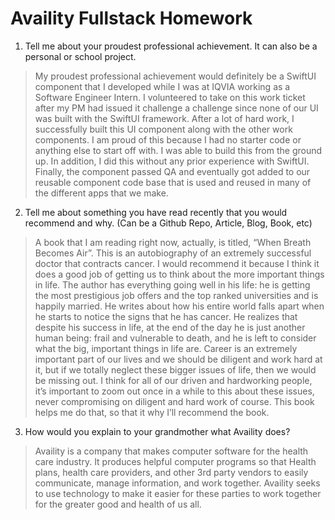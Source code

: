 # Availity Fullstack Homework


1.	Tell me about your proudest professional achievement.  It can also be a personal or school project.  

> My proudest professional achievement would definitely be a SwiftUI component that I developed while I was at IQVIA working as a Software Engineer Intern. I volunteered to take on this work ticket after my PM had issued it challenge a challenge since none of our UI was built with the SwiftUI framework. After a lot of hard work, I successfully built this UI component along with the other work components. I am proud of this because I had no starter code or anything else to start off with. I was able to build this from the ground up. In addition, I did this without any prior experience with SwiftUI. Finally, the component passed QA and eventually got added to our reusable component code base that is used and reused in many of the different apps that we make. 

2. Tell me about something you have read recently that you would recommend and why. (Can be a Github Repo, Article, Blog, Book, etc) 
> A book that I am reading right now, actually, is titled, “When Breath Becomes Air”. This is an autobiography of an extremely successful doctor that contracts cancer. I would recommend it because I think it does a good job of getting us to think about the more important things in life. The author has everything going well in his life: he is getting the most prestigious job offers and the top ranked universities and is happily married. He writes about how his entire world falls apart when he starts to notice the signs that he has cancer. He realizes that despite his success in life, at the end of the day he is just another human being: frail and vulnerable to death, and he is left to consider what the big, important things in life are. Career is an extremely important part of our lives and we should be diligent and work hard at it, but if we totally neglect these bigger issues of life, then we would be missing out. I think for all of our driven and hardworking people, it’s important to zoom out once in a while to this about these issues, never compromising on diligent and hard work of course. This book helps me do that, so that it why I’ll recommend the book.

3.	How would you explain to your grandmother what Availity does?
> Availity is a company that makes computer software for the health care industry. It produces helpful computer programs so that Health plans, health care providers, and other 3rd party vendors to easily communicate, manage information, and work together. Availity seeks to use technology to make it easier for these parties to work together for the greater good and health of us all.


    
